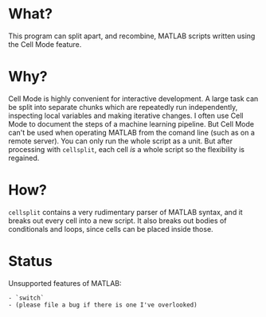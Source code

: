 What?
=====

This program can split apart, and recombine, MATLAB scripts written using the Cell Mode feature.

Why?
====

Cell Mode is highly convenient for interactive development. A large task can be split into separate chunks which are repeatedly run independently, inspecting local variables and making iterative changes. I often use Cell Mode to document the steps of a machine learning pipeline. But Cell Mode can't be used when operating MATLAB from the comand line (such as on a remote server). You can only run the whole script as a unit. But after processing with `cellsplit`, each cell _is_ a whole script so the flexibility is regained.

How?
====

`cellsplit` contains a very rudimentary parser of MATLAB syntax, and it breaks out every cell into a new script. It also breaks out bodies of conditionals and loops, since cells can be placed inside those.

Status
======

Unsupported features of MATLAB:

    - `switch`
    - (please file a bug if there is one I've overlooked)

